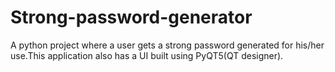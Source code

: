 # Strong-password-generator
A python project where a user gets a strong password generated for his/her use.This application also has a UI built using PyQT5(QT designer).

